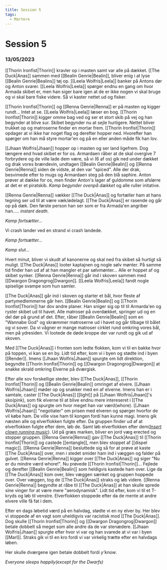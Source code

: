 ```yaml
---
title: Session 5
tags:
  - Martere
---
```

# Session 5
### 13/05/2023

[[Thorin Ironfist|Thorin]] kravler op i masten samt var alle på dækket.
[[The Duck|Anas]] sammen med [[Bealin Genrie|Bealin]], bliver enig i at lyse [[Bealin Genrie|Bealins]] tøj op. 
[[Leela Wolfris|Leela]] banker på Antons dør og Anton svarer. [[Leela Wolfris|Leela]] spørger endnu en gang om hvor Armada skibet er, men han siger bare igen at de er ikke nogen vi skal bruge og vi skal bare fiske videre. Så vi kaster nettet ud og fisker.

[[Thorin Ironfist|Thorin]] og [[Renna Genrie|Renna]] er på masten og kigger rundt... Intet at se.
[[Leela Wolfris|Leela]] læser en bog.
[[Thorin Ironfist|Thorin]] kigger omme bag ved og ser et stort skib på vej og han begynder at blive sur. Skibet begynder nu at sejle hurtigere. Nettet bliver trukket op og matroserne finder en mortar frem.
[[Thorin Ironfist|Thorin]] opdager at vi ikke har noget flag og derefter hopper ned. Hvorefter han spørger om han må styre mortar'en og på en eller anden måde fik han lov.

[[Jhaan Wolfris|Jhaan]] hopper op i masten og ser land ligefrem. Dog længere end hvad skibet er for os.
Armardaen råber at de skal overgive 7 forbrydere og de ville lade dem være, så vi (6 af os) gik ned under dækket og drak vores brændevin, undtagen [[Bealin Genrie|Bealin]] og [[Renna Genrie|Renna]] siden de vidste, at den var "spiced". Alle der drak, besvimede efter to mugs og Armardaen steg på den blå saphire. Anton prøver at dække for os, men finder Anton's lager af guldomme som afslørre at det er et piratskib. 
*Kamp begynder ovenpå dækket* og alle ruller initative.

[[Renna Genrie|Renna]] vækker [[The Duck|Anas]] og fortæller ham at hans tegning ser ud til at være væk/ødelagt. [[The Duck|Anas]] er rasende og går op på dæk. Den første person han ser som er fra Armada'en angriber han..... *instant death*.

*Kamp fortsætter...* 

Vi crash lander ved en strand vi crash landede.

*Kamp fortsætter...*

*Kamp slut...*

Hvert minut, bliver vi skudt af kanonerne og skal ned fra skibet så hurtigt så muligt. [[The Duck|Anas]] looter kaptajnen og  nogle sølv mønter. På samme tid finder han ud af at han mangler et par sølvmønter... 
Alle er hoppet af og skibet synker. 
[[Renna Genrie|Renna]] går ind i skoven sammen med [[Dwargon Dragongrog|Dwargon]]. [[Leela Wolfris|Leela]] fandt nogle spiselige svampe som hun samler. 

[[The Duck|Anas]] går ind i skoven og starter et bål, hvor fleste af partymedlemmerne går hen.
[[Bealin Genrie|Bealin]] og [[Thorin Ironfist|Thorin]] har dov andre planer. Han sniger sig op til til Armarda'en og ryster skibet ud til havet. Alle matroser på overdækket, springer ud og en del dør på grund af det. Efter, råber [[Bealin Genrie|Bealin]] som en "Wannabe God" og skræmmer matroserne ud i havet og går tilbage til bålet og vi sover. Da vi vågner er mange matroser cirklet rund omkring vores bål, men på ydresiden. Vi lootede de døde kroppe der var rundt og gik ud af skoven. 

Med [[The Duck|Anas]] i fronten som ledte flokken, kom vi til en bakke hvor på toppen, vi kan se en by. Lidt tid efter, kom vi i byen og stødte ind i byen [[Render]]. Imens [[Jhaan Wolfris|Jhaan]] spurgte om lidt direktion, begyndte [[Thorin Ironfist|Thorin]] og [[Dwargon Dragongrog|Dwargon]] at snakke skrald omkring Elverne på dværgisk.

Efter alle sov forskellige steder, blev [[The Duck|Anas]], [[Thorin Ironfist|Thorin]] og [[Bealin Genrie|Bealin]] omringet af elvere. [[Jhaan Wolfris|Jhaan]] møder op og snakker med en af elverne. Imens han er i samtale, caster [[The Duck|Anas]] [[light]] på [[Jhaan Wolfris|Jhaan]]'s sko(pink), som fik elverne til at blive endnu mere intereseret i [[The Duck|Anas]] og spurgte om hvor meget han var værd(whore). [[Jhaan Wolfris|Jhaan]] "negotiater" om prisen med elveren og spørger hvorfor de vil købe ham. De ville vise ham til kongen fordi han kunne magi. Imens gik næsten alle og elverflokken fulgte efter. Da gruppen finder ud af at elverflokken fulgte efter dem, løb de. Samt løb elverflokken efter dem([*Insert clown running music*](https://www.youtube.com/watch?v=MK6TXMsvgQg&ab_channel=kurbiekirk)). Ud på græs marken, bliver en jord væg erected og stopper gruppen. [[Renna Genrie|Renna]] gav [[The Duck|Anas]] til [[Thorin Ironfist|Thorin]] og castede [[entangle]], men blev stoppet af [[dispel magic]]. [[Renna Genrie|Renna]] besluttede sig så for at prøve at kaste [[The Duck|Anas]] over, men i stedet smider ham ind i væggen og falder på gulvet. [[Renna Genrie|Renna]] kigger over [[The Duck|Anas]] og siger "Nu er du mindre værd whore!". 
Nu prøvede [[Thorin Ironfist|Thorin]]... Fejlede og derefter [[Bealin Genrie|Bealin]] som heldigvis kastede ham over. 
Lige da [[The Duck|Anas]] kom over, blev væggen sænket og gruppen hoppede over. Over væggen, tog de [[The Duck|Anas]] straks og løb videre. [[Renna Genrie|Renna]] begyndte at råbe til [[The Duck|Anas]] at han skulle sprede sine vinger for at være mere "aerodynamisk". 
Lidt tid efter, kom vi til et T-kryds og løb til venstre. 
Elverflokken stoppede efter da de mente at andre elvere ville få fat i dem. 

Efter en dags løbetid værd på en halvdag, stødte vi en ny elver by. Her blev vi stoppede af en vagt som uheldigvis var racistisk mod [[The Duck|Anas]]. 
Dog skulle [[Thorin Ironfist|Thorin]] og [[Dwargon Dragongrog|Dwargon]] betale dobbelt så meget som alle andre da de var stenædere. [[Jhaan Wolfris|Jhaan]] spurgte efter hvor vi var og han svarede at vi var i byen [[Marl]]. 
Straks gik vi til en kro fordi vi var virkelig trætte efter en halvdags løben. 

Her skulle dværgene igen betale dobbelt fordi *y'know*. 

*Everyone sleeps happily(except for the Dwarfs)* 